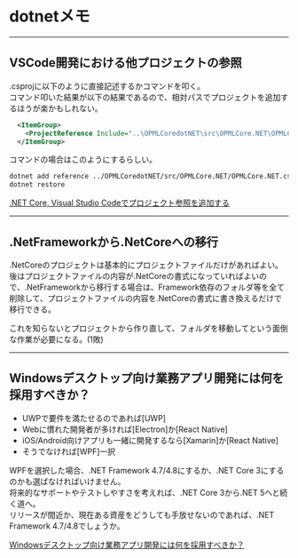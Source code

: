 # dotnetメモ

---

## VSCode開発における他プロジェクトの参照

.csprojに以下のように直接記述するかコマンドを叩く。  
コマンド叩いた結果が以下の結果であるので、相対パスでプロジェクトを追加するほうが楽かもしれない。  

``` xml
  <ItemGroup>
    <ProjectReference Include="..\OPMLCoredotNET\src\OPMLCore.NET\OPMLCore.NET.csproj" />
  </ItemGroup>
```

コマンドの場合はこのようにするらしい。  

``` txt
dotnet add reference ../OPMLCoredotNET/src/OPMLCore.NET/OPMLCore.NET.csproj
dotnet restore
```

[.NET Core, Visual Studio Codeでプロジェクト参照を追加する](https://www.aruse.net/entry/2018/09/09/203402)  

---

## .NetFrameworkから.NetCoreへの移行

.NetCoreのプロジェクトは基本的にプロジェクトファイルだけがあればよい。  
後はプロジェクトファイルの内容が.NetCoreの書式になっていればよいので、.NetFrameworkから移行する場合は、Framework依存のフォルダ等を全て削除して、プロジェクトファイルの内容を.NetCoreの書式に書き換えるだけで移行できる。  

これを知らないとプロジェクトから作り直して、フォルダを移動してという面倒な作業が必要になる。(1敗)  

---

## Windowsデスクトップ向け業務アプリ開発には何を採用すべきか？

- UWPで要件を満たせるのであれば[UWP]  
- Webに慣れた開発者が多ければ[Electron]か[React Native]  
- iOS/Android向けアプリも一緒に開発するなら[Xamarin]か[React Native]  
- そうでなければ[WPF]一択  

WPFを選択した場合、.NET Framework 4.7/4.8にするか、.NET Core 3にするのかも選ばなければいけません。  
将来的なサポートやテストしやすさを考えれば、.NET Core 3から.NET 5へと続く道へ。  
リリースが間近か、現在ある資産をどうしても手放せないのであれば、.NET Framework 4.7/4.8でしょうか。  

[Windowsデスクトップ向け業務アプリ開発には何を採用すべきか？](https://qiita.com/sengoku/items/fb4948e0d2746e3cc26f)  
